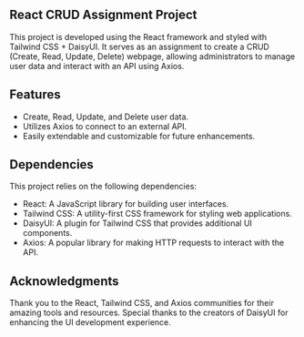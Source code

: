 ## React CRUD Assignment Project
This project is developed using the React framework and styled with Tailwind CSS + DaisyUI. It serves as an assignment to create a CRUD (Create, Read, Update, Delete) webpage, allowing administrators to manage user data and interact with an API using Axios.

## Features
- Create, Read, Update, and Delete user data.
- Utilizes Axios to connect to an external API.
- Easily extendable and customizable for future enhancements.

## Dependencies
This project relies on the following dependencies:
- React: A JavaScript library for building user interfaces.
- Tailwind CSS: A utility-first CSS framework for styling web applications.
- DaisyUI: A plugin for Tailwind CSS that provides additional UI components.
- Axios: A popular library for making HTTP requests to interact with the API.

## Acknowledgments
Thank you to the React, Tailwind CSS, and Axios communities for their amazing tools and resources.
Special thanks to the creators of DaisyUI for enhancing the UI development experience.
